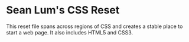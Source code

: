 # Sean Lum's  CSS Reset

This reset file spans across regions of CSS and creates a stable place to start a
web page. It also includes HTML5 and CSS3.
